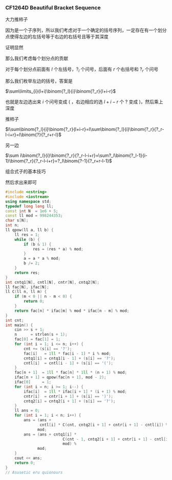 ### CF1264D Beautiful Bracket Sequence

大力推柿子

因为是一个子序列，所以我们考虑对于一个确定的括号序列，一定存在有一个划分点使得左边的左括号等于右边的右括号且等于其深度

证明显然

那么我们考虑每个划分点的贡献

对于每个划分点前面有 $l$ 个左括号，$?_l$ 个问号，后面有 $r$ 个右括号和 $?_r$ 个问号

那么我们枚举左边的括号，答案是

$\sum\limits_{i}(l+i)\binom{?_l}{i}\binom{?_r}{l+i-r}$

也就是左边选出来 $i$ 个问号变成 $($ ，右边相应的选 $l+i-r$ 个 $?$ 变成 $)$，然后乘上深度

推柿子

$l\sum\binom{?_l}{i}\binom{?_r}{l+i-r}=l\sum\binom{?_l}{i}\binom{?_r}{?_r-l-i+r}=l\binom{?}{?_r+r-l}$

另一边

$\sum i\binom{?_l}{i}\binom{?_r}{?_r-l-i+r}=\sum?_l\binom{?_l-1}{i-1}\binom{?_r}{?_r-l-i+r}=?_l\binom{?-1}{?_r+r-l-1}$

组合式子的基本技巧

然后求出来即可

```cpp
#include <cstring>
#include <iostream>
using namespace std;
typedef long long ll;
const int N  = 1e6 + 5;
const ll mod = 998244353;
char s[N];
int n;
ll qpow(ll a, ll b) {
    ll res = 1;
    while (b) {
        if (b & 1) {
            res = (res * a) % mod;
        }
        a = a * a % mod;
        b /= 2;
    }
    return res;
}
int cntq1[N], cntl[N], cntr[N], cntq2[N];
ll fac[N], ifac[N];
ll C(ll n, ll m) {
    if (m < 0 || n - m < 0) {
        return 0;
    }
    return fac[n] * ifac[m] % mod * ifac[n - m] % mod;
}
int cnt;
int main() {
    cin >> s + 1;
    n      = strlen(s + 1);
    fac[0] = fac[1] = 1;
    for (int i = 1; i <= n; i++) {
        cnt += (s[i] == '?');
        fac[i]   = 1ll * fac[i - 1] * i % mod;
        cntq1[i] = cntq1[i - 1] + (s[i] == '?');
        cntl[i]  = cntl[i - 1] + (s[i] == '(');
    }
    fac[n + 1]  = 1ll * fac[n] * 1ll * (n + 1) % mod;
    ifac[n + 1] = qpow(fac[n + 1], mod - 2);
    ifac[0]     = 1;
    for (int i = n; i >= 1; i--) {
        ifac[i]  = 1ll * ifac[i + 1] * (i + 1) % mod;
        cntr[i]  = cntr[i + 1] + (s[i] == ')');
        cntq2[i] = cntq2[i + 1] + (s[i] == '?');
    }
    ll ans = 0;
    for (int i = 1; i < n; i++) {
        ans = (ans +
               cntl[i] * C(cnt, cntq2[i + 1] + cntr[i + 1] - cntl[i]) % mod) %
              mod;
        ans = (ans + cntq1[i] *
                         C(cnt - 1, cntq2[i + 1] + cntr[i + 1] - cntl[i] - 1) %
                         mod) %
              mod;
    }
    cout << ans;
    return 0;
}
// Asusetic eru quionours
```

